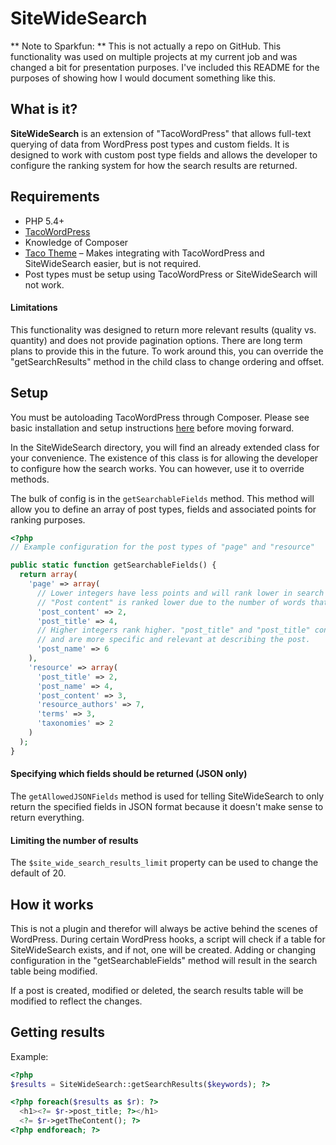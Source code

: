 # SiteWideSearch

** Note to Sparkfun: ** This is not actually a repo on GitHub. This functionality was used on multiple projects at my current job and was changed a bit for presentation purposes. I've included this README for the purposes of showing how I would document something like this.

## What is it?
**SiteWideSearch** is an extension of "TacoWordPress" that allows full-text querying of data from WordPress post types and custom fields. It is designed to work with custom post type fields and allows the developer to configure the ranking system for how the search results are returned.

## Requirements
* PHP 5.4+
* [TacoWordPress](https://github.com/tacowordpress/tacowordpress)
* Knowledge of Composer
* [Taco Theme](https://github.com/tacowordpress/taco-theme) – Makes integrating with TacoWordPress and SiteWideSearch easier, but is not required.
* Post types must be setup using TacoWordPress or SiteWideSearch will not work.

#### Limitations
This functionality was designed to return more relevant results (quality vs. quantity) and does not provide pagination options. There are long term plans to provide this in the future.
To work around this, you can override the "getSearchResults" method in the child class to change ordering and offset.

## Setup
You must be autoloading TacoWordPress through Composer. Please see basic installation and setup instructions [here](https://github.com/tacowordpress/tacowordpress) before moving forward.

In the SiteWideSearch directory, you will find an already extended class for your convenience. The existence of this class is for allowing the developer to configure how the search works. You can however, use it to override methods.

The bulk of config is in the ```getSearchableFields``` method. This method will allow you to define an array of post types, fields and associated points for ranking purposes.

```php
<?php
// Example configuration for the post types of "page" and "resource"

public static function getSearchableFields() {
  return array(
    'page' => array(
      // Lower integers have less points and will rank lower in search results.
      // "Post content" is ranked lower due to the number of words that exist in body copy.
      'post_content' => 2,
      'post_title' => 4,
      // Higher integers rank higher. "post_title" and "post_title" contain less words
      // and are more specific and relevant at describing the post.
      'post_name' => 6
    ),
    'resource' => array(
      'post_title' => 2,
      'post_name' => 4,
      'post_content' => 3,
      'resource_authors' => 7,
      'terms' => 3,
      'taxonomies' => 2
    )
  );
}
```

#### Specifying which fields should be returned (JSON only)
The ```getAllowedJSONFields``` method is used for telling SiteWideSearch to only return the specified fields in JSON format because it doesn't make sense to return everything.

#### Limiting the number of results

The ```$site_wide_search_results_limit``` property can be used to change the default of 20.


## How it works
This is not a plugin and therefor will always be active behind the scenes of WordPress. During certain WordPress hooks, a script will check if a table for SiteWideSearch exists, and if not, one will be created. Adding or changing configuration in the "getSearchableFields" method will result in the search table being modified.

If a post is created, modified or deleted, the search results table will be modified to reflect the changes.

## Getting results
Example:
```php
<?php
$results = SiteWideSearch::getSearchResults($keywords); ?>

<?php foreach($results as $r): ?>
  <h1><?= $r->post_title; ?></h1>
  <?= $r->getTheContent(); ?>
<?php endforeach; ?>

```
